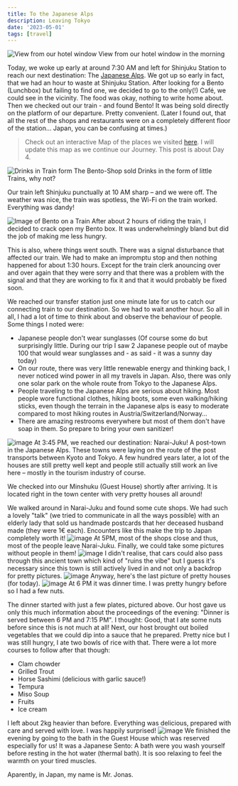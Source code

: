 ```yaml
---
title: To the Japanese Alps
description: Leaving Tokyo
date: '2023-05-01'
tags: [travel]
---
```


![View from our hotel window](/images/japan04/2023-05-01_073306_00.JPG)
View from our hotel window in the morning

Today, we woke up early at around 7:30 AM and left for Shinjuku Station to reach our next destination: The [Japanese Alps](https://en.wikipedia.org/wiki/Japanese_Alps). We got up so early in fact, that we had an hour to waste at Shinjuku Station. After looking for a Bento (Lunchbox) but failing to find one, we decided to go to the only(!) Café, we could see in the vicinity. The food was okay, nothing to write home about. Then we checked out our train - and found Bento!
It was being sold directly on the platform of our departure. Pretty convenient. (Later I found out, that all the rest of the shops and restaurants were on a completely different floor of the station… Japan, you can be confusing at times.)

> Check out an interactive Map of the places we visited [here](https://wanderlog.com/view/ipgoeoyijw/japan-trip/shared). I will update this map as we continue our Journey. This post is about Day 4.


![Drinks in Train form](/images/japan04/2023-05-01_093107_00.JPG)
The Bento-Shop sold Drinks in the form of little Trains, why not?

Our train left Shinjuku punctually at 10 AM sharp – and we were off. The weather was nice, the train was spotless, the Wi-Fi on the train worked. Everything was dandy!

![Image of Bento on a Train](/images/japan04/2023-05-01_111309_00.JPG)
After about 2 hours of riding the train, I decided to crack open my Bento box. It was underwhelmingly bland but did the job of making me less hungry.

This is also, where things went south. There was a signal disturbance that affected our train. We had to make an impromptu stop and then nothing happened for about 1:30 hours. Except for the train clerk anouncing over and over again that they were sorry and that there was a problem with the signal and that they are working to fix it and that it would probably be fixed soon.

We reached our transfer station just one minute late for us to catch our connecting train to our destination. So we had to wait another hour. So all in all, I had a lot of time to think about and observe the behaviour of people. Some things I noted were:

- Japanese people don't wear sunglasses (Of course some do but surprisingly little. During our trip I saw 2 Japanese people out of maybe 100 that would wear sunglasses and - as said - it was a sunny day today)
- On our route, there was very little renewable energy and thinking back, I never noticed wind power in all my travels in Japan. Also, there was only one solar park on the whole route from Tokyo to the Japanese Alps.
- People traveling to the Japanese Alps are serious about hiking. Most people wore functional clothes, hiking boots, some even walking/hiking sticks, even though the terrain in the Japanese alps is easy to moderate compared to most hiking routes in Austria/Switzerland/Norway…
- There are amazing restrooms everywhere but most of them don't have soap in them. So prepare to bring your own sanitizer!

![image](/images/japan04/2023-05-01_162426_00.JPG)
At 3:45 PM, we reached our destination: Narai-Juku! A post-town in the Japanese Alps. These towns were laying on the route of the post transports between Kyoto and Tokyo. A few hundred years later, a lot of the houses are still pretty well kept and people still actually still work an live here – mostly in the tourism industry of course.

We checked into our Minshuku (Guest House) shortly after arriving. It is located right in the town center with very pretty houses all around!

We walked around in Narai-Juku and found some cute shops. We had such a lovely "talk" (we tried to communicate in all the ways possible) with an elderly lady that sold us handmade postcards that her deceased husband made (they were 1€ each). Encounters like this make the trip to Japan completely worth it!
![image](/images/japan04/2023-05-01_165947_00.JPG)
At 5PM, most of the shops close and thus, most of the people leave Narai-Juku. Finally, we could take some pictures without people in them!
![image](/images/japan04/2023-05-01_170440_00.JPG)
I didn't realise, that cars could also pass through this ancient town which kind of "ruins the vibe" but I guess it's necessary since this town is still actively lived in and not only a backdrop for pretty pictures.
![image](/images/japan04/2023-05-01_172200_00.JPG)
Anyway, here's the last picture of pretty houses (for today).
![image](/images/japan04/2023-05-01_180155_00.JPG)
At 6 PM it was dinner time. I was pretty hungry before so I had a few nuts. 

The dinner started with just a few plates, pictured above. Our host gave us only this much information about the proceedings of the evening: "Dinner is served between 6 PM and 7:15 PM". I thought: Good, that I ate some nuts before since this is not much at all! Next, our host brought out boiled vegetables that we could dip into a sauce that he prepared. Pretty nice but I was still hungry, I ate two bowls of rice with that. There were a lot more courses to follow after that though:
- Clam chowder
- Grilled Trout
- Horse Sashimi (delicious with garlic sauce!)
- Tempura
- Miso Soup
- Fruits
- Ice cream

I left about 2kg heavier than before. Everything was delicious, prepared with care and served with love. I was happily surprised!
![image](/images/japan04/2023-05-01_161343_00.JPG)
We finished the evening by going to the bath in the Guest House which was reserved especially for us! It was a Japanese Sento: A bath were you wash yourself before resting in the hot water (thermal bath). It is soo relaxing to feel the warmth on your tired muscles.

Aparently, in Japan, my name is Mr. Jonas.